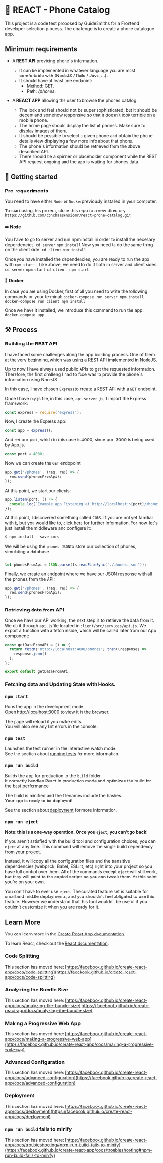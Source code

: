 # 📱 REACT - Phone Catalog

This project is a code test proposed by GuideSmiths for a Frontend developer selection process. The challenge is to create a phone catalogue app.

## Minimum requirements

- A **REST API** providing phone´s information.
  - It can be implemented in whatever language you are most comfortable with (NodeJS / Rails / Java, ...).
  - It should have at least one endpoint:
    - Method: GET.
    - Path: */phones*.
  
- A **REACT APP** allowing the user to browse the phones catalog.
  - The look and feel should not be super sophisticated, but it should be decent and somehow responsive so that it doesn´t look terrible on a mobile phone.
  - The home page should display the list of phones. Make sure to display images of them.
  - It should be possible to select a given phone and obtain the phone details view displaying a few more info about that phone.
  - The phone´s information should be retrieved from the above described API.
  - There should be a spinner or placeholder component while the REST API request ongoing and the app is waiting for phones data.

## 🚀 Getting started
### Pre-requeriments

You need to have either ```Node``` or ```Docker```previously installed in your computer.

To start using this project, clone this repo to a new directory.
```https://github.com/conchaasensiomr/react-phone-catalog.git```

#### ➡️ Node

You have to go to server and run npm install in order to install the necesary dependencies.
```cd server``` ```npm install```
Now you need to do the same thing on the client side.
```cd client``` ``` npm install ```

Once you have installed the dependencies, you are ready to run the app with ```npm start ```. Like above, we need to do it both in server and client sides.
```cd server``` ```npm start```
```cd client ``` ```npm start```

#### 🐳 Docker

In case you are using Docker, first of all you need to write the following commands on your terminal:
```docker-compose run server npm install```
```docker-compose run client npm install```

Once we have it installed, we introduce this command to run the app: ```docker-compose upp```

## ⚒️ Process

### Building the REST API

I have faced some challenges along the app building process. One of them at the very beginning, which was using a REST API implemented in NodeJS. 

Up to now I have always used public APIs to get the requested information. Therefore, the first challeng I had to face was to provide the phone´s information using NodeJS.

In this case, I have chosen ```Express```to create a REST API with a ```GET``` endpoint.

Once I have my js file, in this case, ```api-server.js```, I import the Express framework:
```javascript
const express = require('express');
```
Now, I create the Express app:
```javascript
const app = express();
```
And set our port, which in this case is 4000, since port 3000 is being used by App.js.
```javascript
const port = 4000;
```
Now we can create the ```GET``` endopoint:
```javascript
app.get('/phones', (req, res) => {
  res.send(phonesFromApi);
});
```
At this point, we start our clients:
```javascript
app.listen(port, () => {
  console.log(`Example app listening at http://localhost:${port}/phones`);
});
```

At this point, I discovered something called ```CORS```. If you are not yet familiar with it, but you would like to, [click here](https://en.wikipedia.org/wiki/Cross-origin_resource_sharing) for further information. For now, let´s just install the middleware and configure it:
```javascript
$ npm install --save cors
```
We will be using the ```phones JSON```to store our collection of phones, simulating a database.
```javascript

let phonesFromApi = JSON.parse(fs.readFileSync('./phones.json'));
```
Finally, we create an endpoint where we have our JSON response with all the phones from the API:
```javascript
app.get('/phones', (req, res) => {
  res.send(phonesFromApi);
});
``` 

### Retrieving data from API

Once we have our API working, the next step is to retrieve the data from it. We do it through ```api.js```file located in ```client/src/services/api.js```. We export a function with a fetch inside, which will be called later from our App component:
```javascript
const getDataFromAPi = () => {
  return fetch('http://localhost:4000/phones').then((response) =>
    response.json()
  );
};

export default getDataFromAPi;
```

### Fetching data and Updating State with Hooks.









### `npm start`

Runs the app in the development mode.\
Open [http://localhost:3000](http://localhost:3000) to view it in the browser.

The page will reload if you make edits.\
You will also see any lint errors in the console.

### `npm test`

Launches the test runner in the interactive watch mode.\
See the section about [running tests](https://facebook.github.io/create-react-app/docs/running-tests) for more information.

### `npm run build`

Builds the app for production to the `build` folder.\
It correctly bundles React in production mode and optimizes the build for the best performance.

The build is minified and the filenames include the hashes.\
Your app is ready to be deployed!

See the section about [deployment](https://facebook.github.io/create-react-app/docs/deployment) for more information.

### `npm run eject`

**Note: this is a one-way operation. Once you `eject`, you can’t go back!**

If you aren’t satisfied with the build tool and configuration choices, you can `eject` at any time. This command will remove the single build dependency from your project.

Instead, it will copy all the configuration files and the transitive dependencies (webpack, Babel, ESLint, etc) right into your project so you have full control over them. All of the commands except `eject` will still work, but they will point to the copied scripts so you can tweak them. At this point you’re on your own.

You don’t have to ever use `eject`. The curated feature set is suitable for small and middle deployments, and you shouldn’t feel obligated to use this feature. However we understand that this tool wouldn’t be useful if you couldn’t customize it when you are ready for it.

## Learn More

You can learn more in the [Create React App documentation](https://facebook.github.io/create-react-app/docs/getting-started).

To learn React, check out the [React documentation](https://reactjs.org/).

### Code Splitting

This section has moved here: [https://facebook.github.io/create-react-app/docs/code-splitting](https://facebook.github.io/create-react-app/docs/code-splitting)

### Analyzing the Bundle Size

This section has moved here: [https://facebook.github.io/create-react-app/docs/analyzing-the-bundle-size](https://facebook.github.io/create-react-app/docs/analyzing-the-bundle-size)

### Making a Progressive Web App

This section has moved here: [https://facebook.github.io/create-react-app/docs/making-a-progressive-web-app](https://facebook.github.io/create-react-app/docs/making-a-progressive-web-app)

### Advanced Configuration

This section has moved here: [https://facebook.github.io/create-react-app/docs/advanced-configuration](https://facebook.github.io/create-react-app/docs/advanced-configuration)

### Deployment

This section has moved here: [https://facebook.github.io/create-react-app/docs/deployment](https://facebook.github.io/create-react-app/docs/deployment)

### `npm run build` fails to minify

This section has moved here: [https://facebook.github.io/create-react-app/docs/troubleshooting#npm-run-build-fails-to-minify](https://facebook.github.io/create-react-app/docs/troubleshooting#npm-run-build-fails-to-minify)
